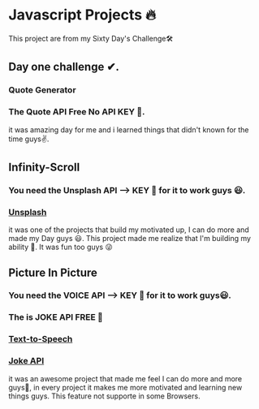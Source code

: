 # Javascript Projects 🔥

This project are from my Sixty Day's Challenge🛠

## Day one challenge ✔.

### Quote Generator

### The Quote API Free No API KEY 🚀.

it was amazing day for me and i learned things that didn't known for the time guys✌.

## Infinity-Scroll

### You need the Unsplash API --> KEY 🔑 for it to work guys 😃.

### [**Unsplash**](https://unsplash.com/documentation)

it was one of the projects that build my motivated up, I can do more and made my Day guys 😃.
This project made me realize that I'm building my ability 💪.
It was fun too guys 😜

## Picture In Picture

### You need the VOICE API --> KEY 🔑 for it to work guys😃.
### The is JOKE API FREE 🚀

### [**Text-to-Speech**](http://www.voicerss.org/)
### [**Joke API**](https://sv443.net/jokeapi/v2/)

it was an awesome project that made me feel I can do more and more guys💯, in every project it makes me more motivated and learning new things guys.
This feature not supporte in some Browsers.
